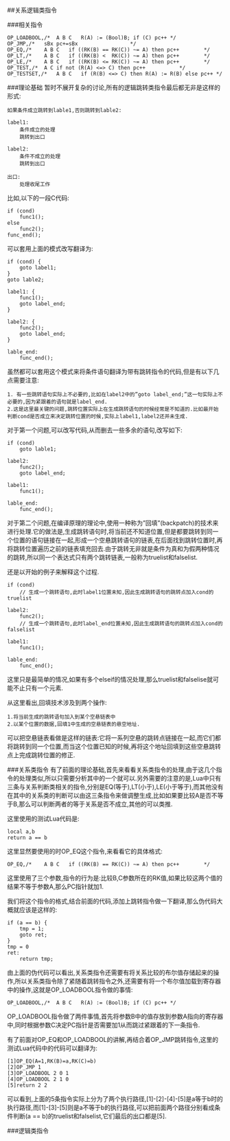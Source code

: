 ##关系逻辑类指令

###相关指令

	OP_LOADBOOL,/*	A B C	R(A) := (Bool)B; if (C) pc++ */
	OP_JMP,/*	sBx	pc+=sBx					*/
	OP_EQ,/*    A B C   if ((RK(B) == RK(C)) ~= A) then pc++        */
	OP_LT,/*    A B C   if ((RK(B) <  RK(C)) ~= A) then pc++        */
	OP_LE,/*    A B C   if ((RK(B) <= RK(C)) ~= A) then pc++        */
	OP_TEST,/*  A C if not (R(A) <=> C) then pc++           */
	OP_TESTSET,/*   A B C   if (R(B) <=> C) then R(A) := R(B) else pc++ */
	
###理论基础
暂时不展开复杂的讨论,所有的逻辑跳转类指令最后都无非是这样的形式:

	如果条件成立跳转到lable1,否则跳转到lable2:

	label1:
    	条件成立的处理
    	跳转到出口

	label2:
     	条件不成立的处理
     	跳转到出口

	出口:
    	处理收尾工作
    	
比如,以下的一段C代码:

	if (cond)
   		func1();
	else
   		func2();
	func_end();
	
可以套用上面的模式改写翻译为:

	if (cond) {
   		goto label1;
   	}
	goto lable2;

	label1: {
   		func1();
   		goto label_end;
	}
	
	label2: {
   		func2();
   		goto label_end;
	}
	
	lable_end:
   		func_end();
   		
虽然都可以套用这个模式来将条件语句翻译为带有跳转指令的代码,但是有以下几点需要注意:

	1. 有一些跳转语句实际上不必要的,比如在label2中的”goto label_end;”这一句实际上不必要的,因为紧跟着的语句就是label_end.
	2.这是这里最关键的问题,跳转位置实际上在生成跳转语句的时候经常是不知道的.比如最开始判断cond是否成立来决定跳转位置的时候,实际上label1,label2还并未生成.

对于第一个问题,可以改写代码,从而删去一些多余的语句,改写如下:

	if (cond)
		goto lable1;

	label2:
   		func2();
   		goto label_end;

	label1:
   		func1();

	lable_end:
   		func_end();
 
对于第二个问题,在编译原理的理论中,使用一种称为”回填”(backpatch)的技术来进行处理.它的做法是,生成跳转语句时,将当前还不知道位置,但是都要跳转到同一个位置的语句链接在一起,形成一个空悬跳转语句的链表,在后面找到跳转位置时,再将跳转位置遍历之前的链表填充回去.由于跳转无非就是条件为真和为假两种情况的跳转,所以同一个表达式只有两个跳转链表,一般称为truelist和falselist.

还是以开始的例子来解释这个过程.

	if (cond)
    	// 生成一个跳转语句,此时label1位置未知,因此生成跳转语句的跳转点加入cond的truelist

	label2:
   		func2();
   		// 生成一个跳转语句,此时label_end位置未知,因此生成跳转语句的跳转点加入cond的falselist

	label1:
   		func1();

	lable_end:
   		func_end();
   		
这里只是最简单的情况,如果有多个elseif的情况处理,那么truelist和falselise就可能不止只有一个元素.

从这里看出,回填技术涉及到两个操作:

	1.将当前生成的跳转语句加入到某个空悬链表中
	2.以某个位置的数据,回填1中生成的空悬链表的悬空地址.

可以把空悬链表看做是这样的链表:它将一系列空悬的跳转点链接在一起,而它们都将跳转到同一个位置,而当这个位置已知的时候,再将这个地址回填到这些空悬跳转点上完成跳转位置的修正.
	

###关系类指令
有了前面的理论基础,首先来看看关系类指令的处理,由于这几个指令的处理类似,所以只需要分析其中的一个就可以.另外需要的注意的是,Lua中只有三条与关系判断类相关的指令,分别是EQ(等于),LT(小于),LE(小于等于),而其他没有在其中的关系类的判断可以由这三条指令来做调整生成,比如如果要比较A是否不等于B,那么可以判断两者的等于关系是否不成立,其他的可以类推.

这里使用的测试Lua代码是:

	local a,b
	return a == b
	
这里显然要使用的时OP_EQ这个指令,来看看它的具体格式:

	OP_EQ,/*    A B C   if ((RK(B) == RK(C)) ~= A) then pc++        */
	
这里使用了三个参数,指令的行为是:比较B,C参数所在的RK值,如果比较这两个值的结果不等于参数A,那么PC指针就加1.

我们将这个指令的格式,结合前面的代码,添加上跳转指令做一下翻译,那么伪代码大概就应该是这样的:

	if (a == b) {
		tmp = 1;
		goto ret;
	}
	tmp = 0
	ret:
		return tmp;
	
由上面的伪代码可以看出,关系类指令还需要有将关系比较的布尔值存储起来的操作,所以关系类指令除了紧随着跳转指令之外,还需要有将一个布尔值加载到寄存器中的操作,这就是OP_LOADBOOL指令做的事情:

	OP_LOADBOOL,/*	A B C	R(A) := (Bool)B; if (C) pc++ */
	
OP_LOADBOOL指令做了两件事情,首先将参数B中的值存放到参数A指向的寄存器中,同时根据参数C决定PC指针是否需要加1从而跳过紧跟着的下一条指令.

有了前面对OP_EQ和OP_LOADBOOL的讲解,再结合着OP_JMP跳转指令,这里的测试Lua代码中的代码可以翻译为:
	
	[1]OP_EQ(A=1,RK(B)=a,RK(C)=b)
	[2]OP_JMP 1
	[3]OP_LOADBOOL 2 0 1
	[4]OP_LOADBOOL 2 1 0
	[5]return 2 2

可以看到,上面的5条指令实际上分为了两个执行路径,[1]-[2]-[4]-[5]是a等于b时的执行路径,而[1]-[3]-[5]则是a不等于b的执行路径,可以把前面两个路径分别看成条件判断(a == b)的truelist和falselist,它们最后的出口都是[5].

	
###逻辑类指令
	
	

	
	




